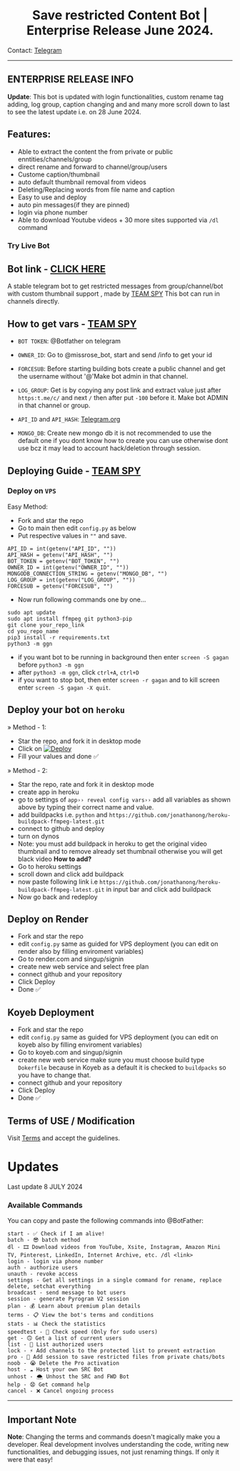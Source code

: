 <h1 align="center">
  <b>Save restricted Content Bot | Enterprise Release June 2024. </b>
</h1>

    
Contact: [Telegram](https://t.me/save_restricted_content_bots)

---

## ENTERPRISE RELEASE INFO

**Update**: This bot is updated with login functionalities, custom rename tag adding, log group, caption changing and and many more scroll down to last to see the latest update i.e. on 28 June 2024.

## Features:

- Able to extract the content the from private or public enntities/channels/group
- direct rename and forward to channel/group/users
- Custome caption/thumbnail
- auto default thumbnail removal from videos
- Deleting/Replacing words from file name and caption
- Easy to use and deploy
- auto pin messages(if they are pinned)
- login via phone number
- Able to download Youtube videos + 30 more sites supported via `/dl` command 

### Try Live Bot
Bot link - [CLICK HERE](https://t.me/advance_content_saver_bot)
---
A stable telegram bot to get restricted messages from group/channel/bot with custom thumbnail support , made by [TEAM SPY](https://t.me/save_restricted_content_bots) This bot can run in channels directly.


## How to get vars - [TEAM SPY](https://t.me/save_restricted_content_bots)

- `BOT TOKEN`: @Botfather on telegram

- `OWNER_ID`: Go to @missrose_bot, start and send /info to get your id

- `FORCESUB`: Before starting building bots create a public channel and get the username without '@'Make bot admin in that channel.

- `LOG_GROUP`: Get is by copying any post link and extract value just after `https:t.me/c/` and next `/` then after put `-100` before it. Make bot ADMIN in that channel or group.
 
- `API_ID` and `API_HASH`: [Telegram.org](https://my.telegram.org/auth)

- `MONGO_DB`: Create new mongo db it is not recommended to use the default one if you dont know how to create you can use otherwise dont use bcz it may lead to account hack/deletion through session.

## Deploying Guide - [TEAM SPY](https://t.me/devggn)

### Deploy on `VPS`

Easy Method:
- Fork and star the repo
- Go to main then edit ```config.py``` as below
- Put respective values in `""` and save.

```
API_ID = int(getenv("API_ID", ""))
API_HASH = getenv("API_HASH", "")
BOT_TOKEN = getenv("BOT_TOKEN", "")
OWNER_ID = int(getenv("OWNER_ID", ""))
MONGODB_CONNECTION_STRING = getenv("MONGO_DB", "")
LOG_GROUP = int(getenv("LOG_GROUP", ""))
FORCESUB = getenv("FORCESUB", "")
```

- Now run following commands one by one...

```
sudo apt update
sudo apt install ffmpeg git python3-pip
git clone your_repo_link
cd you_repo_name
pip3 install -r requirements.txt
python3 -m ggn
```

- if you want bot to be running in background then enter `screen -S gagan` before `python3 -m ggn` 
- after `python3 -m ggn`, click `ctrl+A`, `ctrl+D`
- if you want to stop bot, then enter `screen -r gagan` and to kill screen enter `screen -S gagan -X quit`.


## Deploy your bot on `heroku`

» Method - 1:
- Star the repo, and fork it in desktop mode
- Click on  [![Deploy](https://www.herokucdn.com/deploy/button.svg)](https://heroku.com/deploy)
- Fill your values and done ✅
 
» Method - 2:
- Star the repo, rate and fork it in desktop mode
- create app in heroku
- go to settings of ```app›› reveal config vars››``` add all variables as shown above by typing their correct name and value.
- add buildpacks i.e. `python` and `https://github.com/jonathanong/heroku-buildpack-ffmpeg-latest.git`
- connect to github and deploy
- turn on dynos
- Note: you must add buildpack in heroku to get the original video thumbnail and to remove already set thumbnail otherwise you will get black video
<b> How to add? </b>
- Go to heroku settings
- scroll down and click add buildpack
- now paste following link i.e `https://github.com/jonathanong/heroku-buildpack-ffmpeg-latest.git` in input bar and click add buildpack
- Now go back and redeploy

## Deploy on Render
- Fork and star the repo
- edit `config.py` same as guided for VPS deployment (you can edit on render also by filling enviroment variables)
- Go to render.com and singup/signin
- create new web service and select free plan
- connect github and your repository
- Click Deploy
- Done ✅

## Koyeb Deployment

- Fork and star the repo
- edit `config.py` same as guided for VPS deployment (you can edit on koyeb also by filling enviroment variables)
- Go to koyeb.com and singup/signin
- create new web service make sure you must choose build type `Dokerfile` because in Koyeb as a default it is checked to `buildpacks` so you have to change that.
- connect github and your repository
- Click Deploy
- Done ✅

## Terms of USE / Modification 
Visit [Terms](https://github.com/devgaganin/Save-Restricted-Content-Bot-Repo/blob/main/TERMS_OF_USE.md) and accept the guidelines.

# Updates

Last update 8 JULY 2024

### Available Commands

You can copy and paste the following commands into @BotFather:

```plaintext
start - ✅ Check if I am alive!
batch - 😎 batch method
dl - 🎞 Download videos from YouTube, Xsite, Instagram, Amazon Mini TV, Pinterest, LinkedIn, Internet Archive, etc. /dl <link>
login - login via phone number
auth - authorize users
unauth - revoke access
settings - Get all settings in a single command for rename, replace delete, setchat everything
broadcast - send message to bot users
session - generate Pyrogram V2 session
plan - 💰 Learn about premium plan details
terms - 📋 View the bot's terms and conditions
stats - 📊 Check the statistics
speedtest - 🔴 Check speed (Only for sudo users)
get - 🙃 Get a list of current users
list - 🍏 List authorized users
lock - ⚡ Add channels to the protected list to prevent extraction
pro - 💎 Add session to save restricted files from private chats/bots
noob - 😭 Delete the Pro activation
host - ☁️ Host your own SRC Bot
unhost - 🌨️ Unhost the SRC and FWD Bot
help - 😧 Get command help
cancel - ❌ Cancel ongoing process
```

---

## Important Note

**Note**: Changing the terms and commands doesn't magically make you a developer. Real development involves understanding the code, writing new functionalities, and debugging issues, not just renaming things. If only it were that easy!

